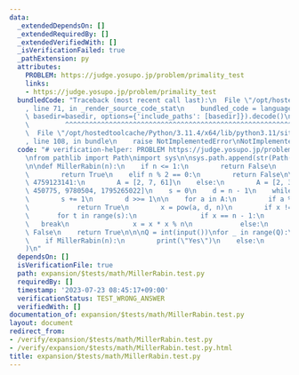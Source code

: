 ```yaml
---
data:
  _extendedDependsOn: []
  _extendedRequiredBy: []
  _extendedVerifiedWith: []
  _isVerificationFailed: true
  _pathExtension: py
  attributes:
    PROBLEM: https://judge.yosupo.jp/problem/primality_test
    links:
    - https://judge.yosupo.jp/problem/primality_test
  bundledCode: "Traceback (most recent call last):\n  File \"/opt/hostedtoolcache/Python/3.11.4/x64/lib/python3.11/site-packages/onlinejudge_verify/documentation/build.py\"\
    , line 71, in _render_source_code_stat\n    bundled_code = language.bundle(stat.path,\
    \ basedir=basedir, options={'include_paths': [basedir]}).decode()\n          \
    \         ^^^^^^^^^^^^^^^^^^^^^^^^^^^^^^^^^^^^^^^^^^^^^^^^^^^^^^^^^^^^^^^^^^^^^^^^^^^^^^^^^\n\
    \  File \"/opt/hostedtoolcache/Python/3.11.4/x64/lib/python3.11/site-packages/onlinejudge_verify/languages/python.py\"\
    , line 108, in bundle\n    raise NotImplementedError\nNotImplementedError\n"
  code: "# verification-helper: PROBLEM https://judge.yosupo.jp/problem/primality_test\n\
    \nfrom pathlib import Path\nimport sys\n\nsys.path.append(str(Path(__file__).resolve().parent.parent.parent.parent))\n\
    \n\ndef MillerRabin(n):\n    if n <= 1:\n        return False\n    elif n == 2:\n\
    \        return True\n    elif n % 2 == 0:\n        return False\n\n    if n <\
    \ 4759123141:\n        A = [2, 7, 61]\n    else:\n        A = [2, 325, 9375, 28178,\
    \ 450775, 9780504, 1795265022]\n    s = 0\n    d = n - 1\n    while d % 2 == 0:\n\
    \        s += 1\n        d >>= 1\n\n    for a in A:\n        if a % n == 0:\n\
    \            return True\n        x = pow(a, d, n)\n        if x != 1:\n     \
    \       for t in range(s):\n                if x == n - 1:\n                 \
    \   break\n                x = x * x % n\n            else:\n                return\
    \ False\n    return True\n\n\nQ = int(input())\nfor _ in range(Q):\n    n = int(input())\n\
    \    if MillerRabin(n):\n        print(\"Yes\")\n    else:\n        print(\"No\"\
    )\n"
  dependsOn: []
  isVerificationFile: true
  path: expansion/$tests/math/MillerRabin.test.py
  requiredBy: []
  timestamp: '2023-07-23 08:45:17+09:00'
  verificationStatus: TEST_WRONG_ANSWER
  verifiedWith: []
documentation_of: expansion/$tests/math/MillerRabin.test.py
layout: document
redirect_from:
- /verify/expansion/$tests/math/MillerRabin.test.py
- /verify/expansion/$tests/math/MillerRabin.test.py.html
title: expansion/$tests/math/MillerRabin.test.py
---
```

